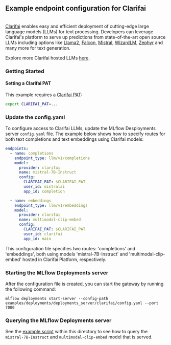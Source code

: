 ## Example endpoint configuration for Clarifai

\
[Clarifai](https://clarifai.com/) enables easy and efficient deployment of cutting-edge large language models (LLMs) for text processing. Developers can leverage Clarifai's platform to serve up predictions from state-of-the-art open source LLMs including options like [Llama2](https://clarifai.com/meta/Llama-2/models/llama2-7b-chat), [Falcon](https://clarifai.com/tiiuae/falcon/models/falcon-40b-instruct), [Mistral](https://clarifai.com/mistralai/completion/models/mistral-7B-Instruct), [WizardLM](https://clarifai.com/explore/models?searchQuery=wizard&page=1&perPage=24), [Zephyr](https://clarifai.com/huggingface-research/zephyr/models/zephyr-7B-alpha) and many more for text generation.

Explore more Clarifai hosted LLMs [here](https://clarifai.com/explore/models).

### Getting Started

#### Setting a Clarifai PAT

This example requires a [Clarifai PAT](https://docs.clarifai.com/clarifai-basics/authentication/personal-access-tokens/):

```sh
export CLARIFAI_PAT=...
```

### Update the config.yaml

To configure access to Clarifai LLMs, update the MLflow Desployments server `config.yaml` file. The example below shows how to specify routes for both text completions and text embeddings using Clarifai models:

```yaml
endpoints:
  - name: completions
    endpoint_type: llm/v1/completions
    model:
      provider: clarifai
      name: mistral-7B-Instruct
      config:
        CLARIFAI_PAT: $CLARIFAI_PAT
        user_id: mistralai
        app_id: completion

  - name: embeddings
    endpoint_type: llm/v1/embeddings
    model:
      provider: clarifai
      name: multimodal-clip-embed
      config:
        CLARIFAI_PAT: $CLARIFAI_PAT
        user_id: clarifai
        app_id: main
```

This configuration file specifies two routes: 'completions' and 'embeddings', both using models 'mistral-7B-Instruct' and 'multimodal-clip-embed' hosted in Clarifai Platform, respectively.

### Starting the MLflow Deployments server

After the configuration file is created, you can start the gateway by running the following command:

```
mlflow deployments start-server --config-path examples/deployments/deployments_server/clarifai/config.yaml --port 7000
```

### Querying the MLflow Deployments server

See the [example script](example.py) within this directory to see how to query the `mistral-7B-Instruct` and `multimodal-clip-embed` model that is served.
